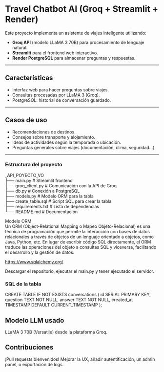 #  Travel Chatbot AI (Groq + Streamlit + Render)

Este proyecto implementa un asistente de viajes inteligente utilizando:

- **Groq API** (modelo LLaMA 3 70B) para procesamiento de lenguaje natural.
- **Streamlit** para el frontend web interactivo.
- **Render PostgreSQL** para almacenar preguntas y respuestas.

---

##  Características

- Interfaz web para hacer preguntas sobre viajes.
- Consultas procesadas por LLaMA 3 (Groq).
- PostgreSQL: historial de conversación guardado.

---

##  Casos de uso

- Recomendaciones de destinos.
- Consejos sobre transporte y alojamiento.
- Ideas de actividades según la temporada o ubicación.
- Preguntas generales sobre viajes (documentación, clima, seguridad...).

---

### Estructura del proyecto  

_API_POYECTO_VO  
├── main.py              # Streamlit frontend  
├── groq_client.py       # Comunicación con la API de Groq  
├── db.py                # Conexión a PostgreSQL  
├── models.py            # Modelo ORM para la tabla  
├── create_table.sql     # Script SQL para crear la tabla  
├── requirements.txt     # Lista de dependencias  
└── README.md            # Documentación  

Modelo ORM  
Un ORM (Object-Relational Mapping o Mapeo Objeto-Relacional) es una técnica de programación que permite la interacción con bases de datos relacionales a través de objetos de un lenguaje orientado a objetos, como Java, Python, etc. En lugar de escribir código SQL directamente, el ORM traduce las operaciones del objeto a consultas SQL y viceversa, facilitando el desarrollo y la gestión de datos.

https://www.sqlalchemy.org/

Descargar el repositorio, ejecutar el main.py y tener ejecutado el servidor.  

### SQL de la tabla


CREATE TABLE IF NOT EXISTS conversations (
    id SERIAL PRIMARY KEY,
    question TEXT NOT NULL,
    answer TEXT NOT NULL,
    created_at TIMESTAMP DEFAULT CURRENT_TIMESTAMP
);


## Modelo LLM usado

LLaMA 3 70B (Versatile) desde la plataforma Groq.



## Contribuciones

¡Pull requests bienvenidos! Mejorar la UX, añadir autentificación, un admin panel, o exportación de logs.




